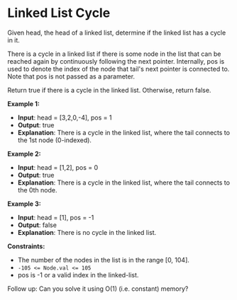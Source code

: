 # Linked List Cycle

Given head, the head of a linked list, determine if the linked list has a cycle in it.

There is a cycle in a linked list if there is some node in the list that can be reached again by continuously following the next pointer.
Internally, pos is used to denote the index of the node that tail's next pointer is connected to.
Note that pos is not passed as a parameter.

Return true if there is a cycle in the linked list. Otherwise, return false.

**Example 1:**

- **Input**: head = [3,2,0,-4], pos = 1
- **Output**: true
- **Explanation**: There is a cycle in the linked list, where the tail connects to the 1st node (0-indexed).

**Example 2:**

- **Input**: head = [1,2], pos = 0
- **Output**: true
- **Explanation**: There is a cycle in the linked list, where the tail connects to the 0th node.

**Example 3:**

- **Input**: head = [1], pos = -1
- **Output**: false
- **Explanation**: There is no cycle in the linked list.

**Constraints:**

- The number of the nodes in the list is in the range [0, 104].
- ``-105 <= Node.val <= 105``
- pos is -1 or a valid index in the linked-list.

Follow up: Can you solve it using O(1) (i.e. constant) memory?
